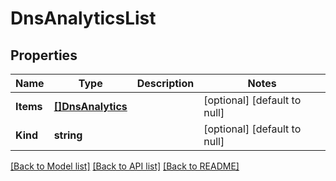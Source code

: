 # DnsAnalyticsList

## Properties
Name | Type | Description | Notes
------------ | ------------- | ------------- | -------------
**Items** | [**[]DnsAnalytics**](dns_analytics.md) |  | [optional] [default to null]
**Kind** | **string** |  | [optional] [default to null]

[[Back to Model list]](../README.md#documentation-for-models) [[Back to API list]](../README.md#documentation-for-api-endpoints) [[Back to README]](../README.md)


